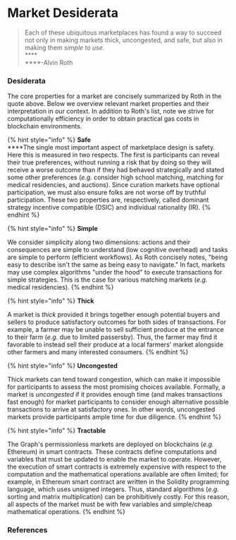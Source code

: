 # Market Desiderata

> Each of these ubiquitous marketplaces has found a way to succeed not only in making markets thick, uncongested, and safe, but also in making them _simple to use_.\
> ****\
> ****-Alvin Roth

### Desiderata

The core properties for a market are concisely summarized by Roth in the quote above. Below we overview relevant market properties and their interpretation in our context. In addition to Roth's list, note we strive for computationally efficiency in order to obtain practical gas costs in blockchain environments.

{% hint style="info" %}
**Safe**\
****The single most important aspect of marketplace design is safety. Here this is measured in two respects. The first is participants can reveal their true preferences, without running a risk that by doing so they will receive a worse outcome than if they had behaved strategically and stated some other preferences (_e.g._ consider high school matching, matching for medical residencies, and auctions). Since curation markets have optional participation, we must also ensure folks are not worse off by truthful participation. These two properties are, respectively, called dominant strategy incentive compatible (DSIC) and individual rationality (IR).&#x20;
{% endhint %}

{% hint style="info" %}
**Simple**

We consider simplicity along two dimensions: actions and their consequences are simple to understand (low cognitive overhead) and tasks are simple to perform (efficient workflows). As Roth concisely notes, "being easy to describe isn't the same as being easy to navigate." In fact, markets may use complex algorithms "under the hood" to execute transactions for simple strategies. This is the case for various matching markets (_e.g._ medical residencies).
{% endhint %}

{% hint style="info" %}
**Thick**

A market is _thick_ provided it brings together enough potential buyers and sellers to produce satisfactory outcomes for both sides of transactions. For example, a farmer may be unable to sell sufficient produce at the entrance to their farm (_e.g._ due to limited passersby). Thus, the farmer may find it favorable to instead sell their produce at a local farmers' market alongside other farmers and many interested consumers.
{% endhint %}

{% hint style="info" %}
**Uncongested**

Thick markets can tend toward congestion, which can make it impossible for participants to assess the most promising choices available. Formally, a market is _uncongested_ if it provides enough time (and makes transactions fast enough) for market participants to consider enough alternative possible transactions to arrive at satisfactory ones. In other words, uncongested markets provide participants ample time for due diligence.
{% endhint %}

{% hint style="info" %}
**Tractable**

The Graph's permissionless markets are deployed on blockchains (_e.g._ Ethereum) in smart contracts. These contracts define computations and variables that must be updated to enable the market to operate. However, the execution of smart contracts is extremely expensive with respect to the computation and the mathematical operations available are often limited; for example, in Ethereum smart contract are written in the Solidity programming language, which uses unsigned integers. Thus, standard algorithms (_e.g._ sorting and matrix multiplication) can be prohibitively costly. For this reason, all aspects of the market must be with few variables and simple/cheap mathematical operations.
{% endhint %}

### References

